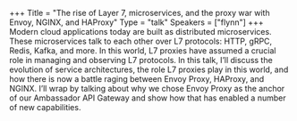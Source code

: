 +++
Title = "The rise of Layer 7, microservices, and the proxy war with Envoy, NGINX, and HAProxy"
Type = "talk"
Speakers = ["flynn"]
+++
Modern cloud applications today are built as distributed microservices. These microservices talk to each other over L7 protocols: HTTP, gRPC, Redis, Kafka, and more. In this world, L7 proxies have assumed a crucial role in managing and observing L7 protocols. In this talk, I’ll discuss the evolution of service architectures, the role L7 proxies play in this world, and how there is now a battle raging between Envoy Proxy, HAProxy, and NGINX. I’ll wrap by talking about why we chose Envoy Proxy as the anchor of our Ambassador API Gateway and show how that has enabled a number of new capabilities.
